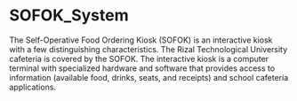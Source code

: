 # SOFOK_System
The Self-Operative Food Ordering Kiosk (SOFOK) is an interactive kiosk with a few
distinguishing characteristics. The Rizal Technological University cafeteria is covered by the
SOFOK. The interactive kiosk is a computer terminal with specialized hardware and software that
provides access to information (available food, drinks, seats, and receipts) and school cafeteria
applications. 
